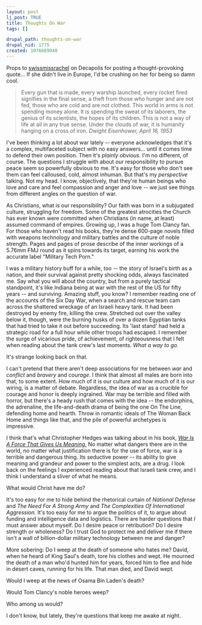 ```yaml
--- 
layout: post
lj_post: TRUE
title: Thoughts On War
tags: []

drupal_path: thoughts-on-war
drupal_nid: 1775
created: 1076669940
---
```

Props to <a href="http://www.swissmissrachel.blogspot.com/" target="_blank">swissmissrachel</a> on Decapolis for posting a thought-provoking quote... If she didn't live in Europe, I'd be crushing on her for being so damn cool.
<blockquote>Every gun that is made, every warship launched, every rocket fired signifies in the final sense, a theft from those who hunger and are not fed, those who are cold and are not clothed. This world in arms is not spending money alone. It is spending the sweat of its laborers, the genius of its scientists, the hopes of its children. This is not a way of life at all in any true sense. Under the clouds of war, it is humanity hanging on a cross of iron.
<i>Dwight Eisenhower, April 16, 1953</i></blockquote>
I've been thinking a lot about war lately -- everyone acknowledges that it's a complex, multifaceted subject with no easy answers... until it comes time to defend their own position. Then it's <i>plainly obvious.</i> I'm no different, of course. The questions I struggle with about our responsibility to pursue peace seem so powerfully obvious to me. It's easy for those who don't see them can feel calloused, cold, almost inhuman. But that's my <i>perspective</i> talking. Not my head. I know, objectively, that they're human beings who love and care and feel compassion and anger and love -- we just see things from different angles on the question of war.

As Christians, what <i>is</i> our responsibility? Our faith was born in a subjugated culture, struggling for freedom. Some of the greatest atrocities the Church has ever known were committed when Christians (in name, at least) assumed command of empires. Growing up, I was a huge Tom Clancy fan. For those who haven't read his books, they're dense 600-page novels filled with weapons technology and military battles and the culture of noble strength. Pages and pages of prose describe of the inner workings of a 5.76mm FMJ round as it spins towards its target, earning his work the accurate label "Military Tech Porn."

I was a military history buff for a while, too -- the story of Israel's birth as a nation, and their survival against pretty shocking odds, always fascinated me. Say what you will about the country, but from a purely tactical standpoint, it's like Indiana being at war with the rest of the US for fifty years -- and surviving. Amazing stuff, you know? I remember reading one of the accounts of the Six Day War, when a search and rescue team cam across the shattered wreckage of an Israeli heavy tank. It had been destroyed by enemy fire, killing the crew. Stretched out over the valley below it, though, were the burning husks of over a dozen Egyptian tanks that had tried to take it out before succeeding. Its 'last stand' had held a strategic road for a full hour while other troops had escaped. I remember the surge of vicarious pride, of achievement, of righteousness that I felt when reading about the tank crew's last moments. <i>What a way to go.</i>

It's strange looking back on that.

I can't pretend that there aren't deep associations for me between <i>war</i> and <i>conflict</i> and <i>bravery</i> and <i>courage</i>. I think that almost all males are born into that, to some extent. How much of it is our culture and how much of it is our wiring, is a matter of debate. Regardless, the idea of war as a crucible for courage and honor is deeply ingrained. War may be terrible and filled with horror, but there's a heady rush that comes with the idea -- the endorphins, the adrenaline, the life-and-death drama of being the one On The Line, defending home and hearth. Throw in romantic ideals of The Woman Back Home and things like that, and the pile of powerful archetypes is impressive.

I think that's what Christopher Hedges was talking about in his book, <a href="http://www.amazon.com/exec/obidos/tg/detail/-/1400034639/" target="_blank"><i>War Is A Force That Gives Us Meaning.</i></a> No matter what dangers there are in the world, no matter what justification there is for the use of force, war is a terrible and dangerous thing. Its seductive power -- its ability to give meaning and grandeur and power to the simplest acts, are a drug. I look back on the feelings I experienced reading about that Israeli tank crew, and I think I understand a sliver of what he means.

What would Christ have me do?

It's too easy for me to hide behind the rhetorical curtain of <i>National Defense</i> and <i>The Need For A Strong Army</i> and <i>The Complexities Of International Aggression.</i> It's too easy for me to argue the politics of it, to argue about funding and intelligence data and logistics. There are harder questions that <i>I</i> must answer about myself. Do I desire peace or retribution? Do I desire strength or wholeness? Do I trust God to protect me and deliver me if there isn't a wall of billion-dollar military technology between me and danger? 

More sobering: Do I weep at the death of someone who hates me? David, when he heard of King Saul's death, tore his clothes and wept. He mourned the death of a man who'd hunted him for years, forced him to flee and hide in desert caves, running for his life. That man died, and David wept.

Would I weep at the news of Osama Bin Laden's death?

Would Tom Clancy's noble heroes weep?

Who among us would?

I don't know, but lately, they're questions that keep me awake at night.
